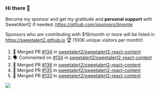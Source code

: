 ### Hi there 👋

Become my sponsor and get my gratitude and **personal support** with SweetAlert2 if needed: https://github.com/sponsors/limonte

Sponsors who are contributing with $19/month or more will be listed in https://sweetalert2.github.io 🏆 (100K unique visitors per month!)

<!--START_SECTION:activity-->
1. 🎉 Merged PR [#134](https://github.com/sweetalert2/sweetalert2-react-content/pull/134) in [sweetalert2/sweetalert2-react-content](https://github.com/sweetalert2/sweetalert2-react-content)
2. 🗣 Commented on [#134](https://github.com/sweetalert2/sweetalert2-react-content/issues/134) in [sweetalert2/sweetalert2-react-content](https://github.com/sweetalert2/sweetalert2-react-content)
3. 🎉 Merged PR [#136](https://github.com/sweetalert2/sweetalert2-react-content/pull/136) in [sweetalert2/sweetalert2-react-content](https://github.com/sweetalert2/sweetalert2-react-content)
4. 🎉 Merged PR [#135](https://github.com/sweetalert2/sweetalert2-react-content/pull/135) in [sweetalert2/sweetalert2-react-content](https://github.com/sweetalert2/sweetalert2-react-content)
5. 🎉 Merged PR [#133](https://github.com/sweetalert2/sweetalert2-react-content/pull/133) in [sweetalert2/sweetalert2-react-content](https://github.com/sweetalert2/sweetalert2-react-content)
<!--END_SECTION:activity-->

![](https://github-readme-stats.vercel.app/api?username=limonte&theme=vue&show_icons=true)
